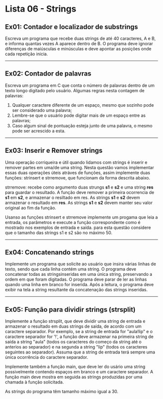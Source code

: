 # Lista 06 - Strings

## Ex01: Contador e localizador de substrings

Escreva um programa que recebe duas strings de até 40 caracteres, A e B, e informa
quantas vezes A aparece dentro de B. O programa deve ignorar diferenças de maiúsculas
e minúsculas e deve apontar as posições onde cada repetição inicia.

---

## Ex02: Contador de palavras

Escreva um programa em C que conta o número de palavras dentro de um texto longo digitado pelo usuário. Algumas regras nesta contagem de palavras:

1. Qualquer caractere diferente de um espaço, mesmo que sozinho pode ser considerado
uma palavra;
2. Lembre-se que o usuário pode digitar mais de um espaço entre as palavras;
3. Caso algum sinal de pontuação esteja junto de uma palavra, o mesmo pode ser
acrescido a esta.

---

## Ex03: Inserir e Remover strings

Uma operação corriqueira e útil quando lidamos com strings é inserir e remover partes
em uma/de uma string. Nesta questão vamos implementar essas duas operações úteis
atráves de funções, assim implemente duas funções: strinsert e strremove, que
funcionam da forma descrita abaixo.

strremove: recebe como argumento duas strungs **s1** e **s2** e uma string **res**
para guardar o resultado. A função deve remover a primeira ocorrencia de **s1**
em **s2**, e armazenar o resiltado em res. As strings **s1** e **s2** devem
armazenar o resultado em **res**. As strings **s1** e **s2** devem manter seu valor
original ao fim da função.

Usanso as funções strinsert e strremove implemente um progama que leia a entrada,
os parâmetros e execute a função correspondente como é mostrado nos exemplos de
entrada e saída. para esta questão considere que o tamanho das strings s1 e s2
são no máximo 50.


---

## Ex04: Concatenando strings

Implemente um programa que solicite ao usuário que insira várias linhas de texto,
sendo que cada linha contém uma string. O programa deve concatenar todas as stringsinseridas em uma única string, preservando a ordem em que foram digitadas. O
programa deve parar de ler as linhas quando uma linha em branco for inserida. Após a
leitura, o programa deve exibir na tela a string resultante da concatenação das
strings inseridas.

---

## Ex05: Função para dividir strings (strsplit)

Implemente a função strsplit, que deve dividir uma string de entrada e armazenar o
resultado em duas strings de saída, de acordo com um caractere separador. Por exemplo,
se a string de entrada for "aula!lip" e o caractere separador for '!', a função deve
armazenar na primeira string de saída a string "aula" (todos os caracteres do começo
da string até o anterios ao separador) e na segunda a string "lip" (todos os
caracteres seguintes ao separador). Assuma que a string de entrada terá sempre uma
única ocorrência do caractere separador.

Implemente também a função main, que deve ler do usário uma string possivelmente
contendo espaços em branco e um caractere separador. A função main deve mostra em
seguida as strings produzidas por uma chamada à função solicitada.

As strings do programa têm tamanho máximo igual a 30.